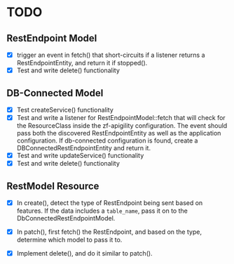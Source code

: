 TODO
====

RestEndpoint Model
------------------

- [X] trigger an event in fetch() that short-circuits if a listener returns a
  RestEndpointEntity, and return it if stopped().
- [X] Test and write delete() functionality

DB-Connected Model
------------------

- [X] Test createService() functionality
- [X] Test and write a listener for RestEndpointModel::fetch that will check for the
  ResourceClass inside the zf-apigility configuration. The event should pass
  both the discovered RestEndpointEntity as well as the application
  configuration. If db-connected configuration is found, create a
  DBConnectedRestEndpointEntity and return it.
- [X] Test and write updateService() functionality
- [X] Test and write delete() functionality

RestModel Resource
------------------

- [X] In create(), detect the type of RestEndpoint being sent based on features. If the data
  includes a `table_name`, pass it on to the DbConnectedRestEndpointModel.
- [X] In patch(), first fetch() the RestEndpoint, and based on the type, determine
  which model to pass it to.
- [X] Implement delete(), and do it similar to patch().

